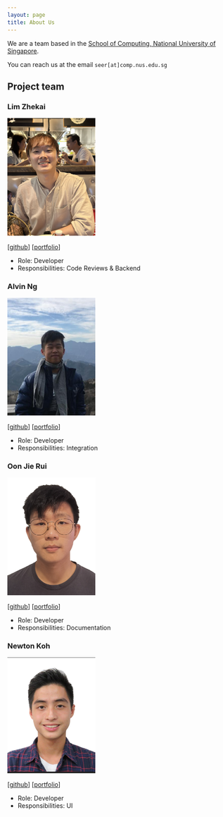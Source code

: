 ```yaml
---
layout: page
title: About Us
---
```


We are a team based in the [School of Computing, National University of Singapore](http://www.comp.nus.edu.sg).

You can reach us at the email `seer[at]comp.nus.edu.sg`

## Project team

### Lim Zhekai

<img src="images/zhekaiii.png" width="200px">

[[github](https://github.com/zhekaiii)]
[[portfolio](team/zhekaiii.md)]

* Role: Developer
* Responsibilities: Code Reviews & Backend

### Alvin Ng

<img src="images/alvinnzz.png" width="200px">

[[github](http://github.com/alvinnzz)]
[[portfolio](team/alvinnzz.md)]

* Role: Developer
* Responsibilities: Integration

### Oon Jie Rui

<img src="images/jerryo3.png" width="200px">

[[github](https://github.com/jerryo3)]
[[portfolio](team/jerryo3.md)]

* Role: Developer
* Responsibilities: Documentation

### Newton Koh

<img src="images/newtonkoh.png" width="200px">

[[github](http://github.com/newtonkoh)]
[[portfolio](team/newtonkoh.md)]

* Role: Developer
* Responsibilities: UI
